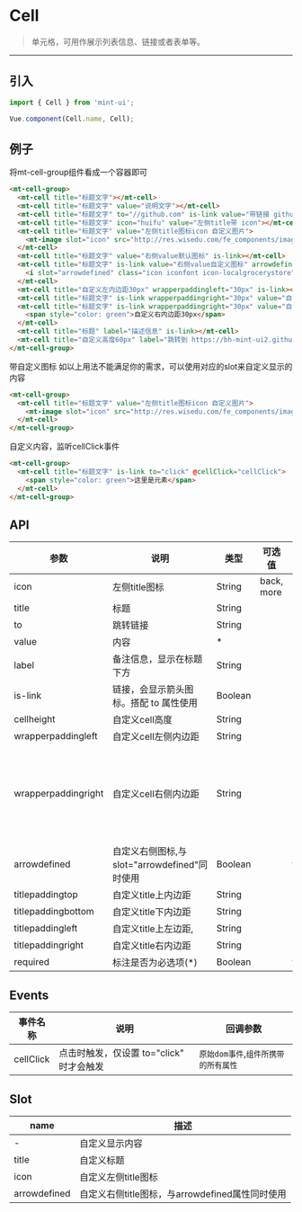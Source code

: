 # Cell

> 单元格，可用作展示列表信息、链接或者表单等。

----------


## 引入

```javascript
import { Cell } from 'mint-ui';

Vue.component(Cell.name, Cell);
```

## 例子

将mt-cell-group组件看成一个容器即可

```html
<mt-cell-group>
  <mt-cell title="标题文字"></mt-cell>
  <mt-cell title="标题文字" value="说明文字"></mt-cell>
  <mt-cell title="标题文字" to="//github.com" is-link value="带链接 github.com"></mt-cell>
  <mt-cell title="标题文字" icon="huifu" value="左侧title带 icon"></mt-cell>
  <mt-cell title="标题文字" value="左侧title图标icon 自定义图片">
    <mt-image slot="icon" src="http://res.wisedu.com/fe_components/images/errorTip/System_upgrade.png" width="24px" height="24px" smile-display="inline-block"></mt-image>
  </mt-cell>
  <mt-cell title="标题文字" value="右侧value默认图标" is-link></mt-cell>
  <mt-cell title="标题文字" is-link value="右侧value自定义图标" arrowdefined>
    <i slot="arrowdefined" class="icon iconfont icon-localgrocerystore" style="font-size:24px;color:#bdc0c5;"></i>
  </mt-cell>
  <mt-cell title="自定义左内边距30px" wrapperpaddingleft="30px" is-link></mt-cell>
  <mt-cell title="标题文字" is-link wrapperpaddingright="30px" value="自定义右内边距30px"></mt-cell>
  <mt-cell title="标题文字" is-link wrapperpaddingright="30px" value="自定义右内边距30px">
    <span style="color: green">自定义右内边距30px</span>
  </mt-cell>
  <mt-cell title="标题" label="描述信息" is-link></mt-cell>
  <mt-cell title="自定义高度60px" label="跳转到 https://bh-mint-ui2.github.io" is-link to="https://bh-mint-ui2.github.io" cellheight="60px"></mt-cell>
</mt-cell-group>
```


带自定义图标
如以上用法不能满足你的需求，可以使用对应的slot来自定义显示的内容

```html
<mt-cell-group>
  <mt-cell title="标题文字" value="左侧title图标icon 自定义图片">
    <mt-image slot="icon" src="http://res.wisedu.com/fe_components/images/errorTip/System_upgrade.png" width="24px" height="24px" smile-display="inline-block"></mt-image>
  </mt-cell>
</mt-cell-group>
```

自定义内容，监听cellClick事件

```html
<mt-cell-group>
  <mt-cell title="标题文字" is-link to="click" @cellClick="cellClick">
    <span style="color: green">这里是元素</span>
  </mt-cell>
</mt-cell-group>
```



## API
| 参数 | 说明 | 类型 | 可选值 | 默认值 |
|------|-------|---------|-------|--------|
| icon  |  左侧title图标   | String    |  back, more   |     |
| title | 标题 | String | | |
| to    | 跳转链接 | String | | |
| value | 内容 | * | | |
| label | 备注信息，显示在标题下方 | String | | |
| is-link | 链接，会显示箭头图标。搭配 to 属性使用 | Boolean | | |
| cellheight | 自定义cell高度 | String | | '50px' |
| wrapperpaddingleft | 自定义cell左侧内边距 | String | | '' |
| wrapperpaddingright | 自定义cell右侧内边距 | String | | '20px(右侧无图标默认值)',<br>'15px(默认右侧有图标默认值)' |
| arrowdefined | 自定义右侧图标,与slot="arrowdefined"同时使用 | Boolean | | false |
| titlepaddingtop | 自定义title上内边距 | String | | '' |
| titlepaddingbottom | 自定义title下内边距 | String | | '' |
| titlepaddingleft | 自定义title上左边距, | String | | '' |
| titlepaddingright | 自定义title右内边距 | String | | '' |
| required | 标注是否为必选项(*) | Boolean | | false |

## Events
| 事件名称 | 说明 | 回调参数 |
|---------- |-------- |---------- |
| cellClick  | 点击时触发，仅设置 to="click" 时才会触发 | `原始dom事件`,`组件所携带的所有属性`  |

## Slot
| name | 描述 |
|------|--------|
| - | 自定义显示内容 |
| title | 自定义标题 |
| icon | 自定义左侧title图标 |
| arrowdefined | 自定义右侧title图标，与arrowdefined属性同时使用 |
